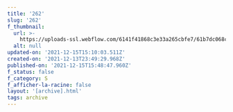 ```yaml
---
title: '262'
slug: '262'
f_thumbnail:
  url: >-
    https://uploads-ssl.webflow.com/6141f41868c3e33a265cbfe7/61b7dc068cc9ce31088b24ab_262.jpg
  alt: null
updated-on: '2021-12-15T15:10:03.511Z'
created-on: '2021-12-13T23:49:29.968Z'
published-on: '2021-12-15T15:48:47.960Z'
f_status: false
f_category: S
f_afficher-la-racine: false
layout: '[archive].html'
tags: archive
---
```




